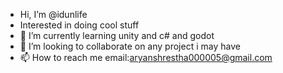 - Hi, I’m @idunlife
- Interested in doing cool stuff
- 🌱 I’m currently learning unity and c# and godot
- 💞️ I’m looking to collaborate on any project i may have
- 📫 How to reach me email:aryanshrestha000005@gmail.com

